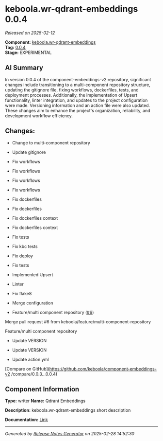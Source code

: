 #  keboola.wr-qdrant-embeddings 0.0.4

_Released on 2025-02-12_

**Component:** [keboola.wr-qdrant-embeddings](https://github.com/keboola/component-embeddings-v2)  
**Tag:** [0.0.4](https://github.com/keboola/component-embeddings-v2/releases/tag/0.0.4)  
**Stage:** EXPERIMENTAL


## AI Summary
In version 0.0.4 of the component-embeddings-v2 repository, significant changes include transitioning to a multi-component repository structure, updating the gitignore file, fixing workflows, dockerfiles, tests, and deployment processes. Additionally, the implementation of Upsert functionality, linter integration, and updates to the project configuration were made. Versioning information and an action file were also updated. These changes aim to enhance the project's organization, reliability, and development workflow efficiency.



## Changes:


- Change to multi-component repository 




- Update gitignore 




- Fix workflows 




- Fix workflows 




- Fix workflows 




- Fix workflows 




- Fix dockerfiles 




- Fix dockerfiles 




- Fix dockerfiles context 




- Fix dockerfiles context 




- Fix tests 




- Fix kbc tests 




- Fix deploy 




- Fix tests 




- Implemented Upsert 




- Linter 




- Fix flake8 




- Merge configuration 




- Feature/multi component repository ([#6](https://github.com/keboola/component-embeddings-v2/pull/6))

Merge pull request #6 from keboola/feature/multi-component-repository

Feature/multi component repository




- Update VERSION 




- Update VERSION 




- Update action.yml 




[Compare on GitHub](https://github.com/keboola/component-embeddings-v2
/compare/0.0.3...0.0.4)



## Component Information
**Type:** writer
**Name:** Qdrant Embeddings

**Description:** keboola.wr-qdrant-embeddings short description


**Documentation:** [Link](https://github.com/keboola/component-embeddings-v2/blob/master/README.md)



---
_Generated by [Release Notes Generator](https://github.com/keboola/release-notes-generator)
on 2025-02-28 14:52:30_